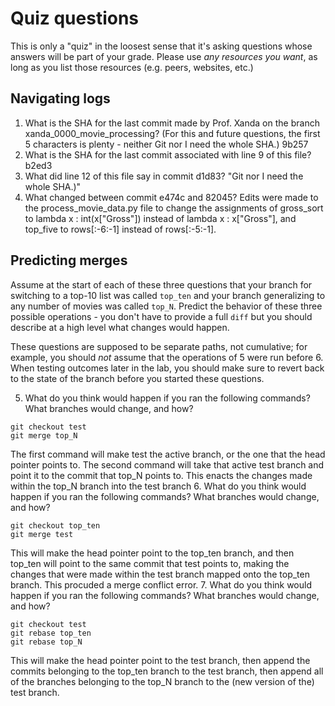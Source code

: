 # Quiz questions

This is only a "quiz" in the loosest sense that it's asking questions whose
answers will be part of your grade. Please use *any resources you want*, as
long as you list those resources (e.g. peers, websites, etc.)

## Navigating logs

1. What is the SHA for the last commit made by Prof. Xanda on the branch
xanda_0000_movie_processing?
(For this and future questions, the first 5 characters is plenty - neither
Git nor I need the whole SHA.)
9b257
2. What is the SHA for the last commit associated with line 9 of this file?
b2ed3
3. What did line 12 of this file say in commit d1d83?
"Git nor I need the whole SHA.)"
4. What changed between commit e474c and 82045?
Edits were made to the process_movie_data.py file to change the assignments of gross_sort to lambda x : int(x["Gross"]) instead of lambda x : x["Gross"], and top_five to rows[:-6:-1] instead of rows[:-5:-1].
## Predicting merges

Assume at the start of each of these three questions that your
branch for switching to a top-10 list was called `top_ten`
and your branch generalizing to any number of movies was called `top_N`.
Predict the behavior of these three possible operations - you don't
have to provide a full `diff` but you should describe at a high level
what changes would happen.

These questions are supposed to be separate paths, not cumulative;
for example, you should *not* assume that the operations of 5 were run
before 6. When testing outcomes later in the lab, you should make sure to
revert back to the state of the branch before you started these questions.

5. What do you think would happen if you ran the following commands?
What branches would change, and how?
```
git checkout test
git merge top_N
```
The first command will make test the active branch, or the one that the head pointer points to. 
The second command will take that active test branch and point it to the commit that top_N points to. This enacts the changes made within the top_N branch into the test branch
6. What do you think would happen if you ran the following commands?
What branches would change, and how?
```
git checkout top_ten
git merge test
```
This will make the head pointer point to the top_ten branch, and then top_ten will point to the same commit that test points to, making the changes that were made within the test branch mapped onto the top_ten branch. This procuded a merge conflict error.
7. What do you think would happen if you ran the following commands?
What branches would change, and how?
```
git checkout test
git rebase top_ten
git rebase top_N
```
This will make the head pointer point to the test branch, then append the commits belonging to the top_ten branch to the test branch, then append all of the branches belonging to the top_N branch to the (new version of the) test branch. 